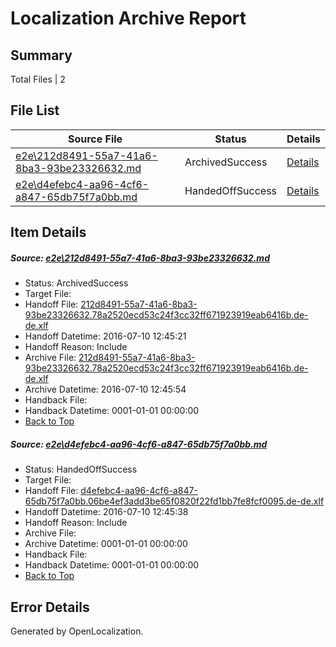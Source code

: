 # <a name='report-top'></a> Localization Archive Report

## Summary
 Total Files | 2

## File List
 Source File | Status | Details 
 ----------- | ------ | ------- 
 [e2e\212d8491-55a7-41a6-8ba3-93be23326632.md](https://github.com/OpenLocalizationTestOrg/oltest/blob/f835c39dda4c583b786585c83c76d8881edf8122/e2e/212d8491-55a7-41a6-8ba3-93be23326632.md) | ArchivedSuccess | [Details](#825297f3db1cd5fbc9c1269c2f3c0e869a4c83102)
 [e2e\d4efebc4-aa96-4cf6-a847-65db75f7a0bb.md](https://github.com/OpenLocalizationTestOrg/oltest/blob/e999052ffd8f8bb9e18272d99a5ee9d872d2154d/e2e/d4efebc4-aa96-4cf6-a847-65db75f7a0bb.md) | HandedOffSuccess | [Details](#ce9d8c26f1be2722618d886e26675fe77f7b6e566)

## Item Details
##### <a name='825297f3db1cd5fbc9c1269c2f3c0e869a4c83102'></a> Source: [e2e\212d8491-55a7-41a6-8ba3-93be23326632.md](https://github.com/OpenLocalizationTestOrg/oltest/blob/f835c39dda4c583b786585c83c76d8881edf8122/e2e/212d8491-55a7-41a6-8ba3-93be23326632.md)
* Status: ArchivedSuccess
* Target File: 
* Handoff File: [212d8491-55a7-41a6-8ba3-93be23326632.78a2520ecd53c24f3cc32ff671923919eab6416b.de-de.xlf](https://github.com/OpenLocalizationTestOrg/olhandoff-e2e/blob/7b666b154b805f330fb4e8dbb21da48e8a97606e/ol-handoff/OpenLocalizationTestOrg/oltest-dede-fly/ci/ht/212d8491-55a7-41a6-8ba3-93be23326632.78a2520ecd53c24f3cc32ff671923919eab6416b.de-de.xlf)
* Handoff Datetime: 2016-07-10 12:45:21
* Handoff Reason: Include
* Archive File: [212d8491-55a7-41a6-8ba3-93be23326632.78a2520ecd53c24f3cc32ff671923919eab6416b.de-de.xlf](https://github.com/OpenLocalizationTestOrg/olhandoff-e2e/blob/34398288b76361718319a1cbcf9b7e0a47efa401/ol-archive/OpenLocalizationTestOrg/oltest-dede-fly/ci/ht/212d8491-55a7-41a6-8ba3-93be23326632.78a2520ecd53c24f3cc32ff671923919eab6416b.de-de.xlf)
* Archive Datetime: 2016-07-10 12:45:54
* Handback File: 
* Handback Datetime: 0001-01-01 00:00:00
* [Back to Top](#report-top)

##### <a name='ce9d8c26f1be2722618d886e26675fe77f7b6e566'></a> Source: [e2e\d4efebc4-aa96-4cf6-a847-65db75f7a0bb.md](https://github.com/OpenLocalizationTestOrg/oltest/blob/e999052ffd8f8bb9e18272d99a5ee9d872d2154d/e2e/d4efebc4-aa96-4cf6-a847-65db75f7a0bb.md)
* Status: HandedOffSuccess
* Target File: 
* Handoff File: [d4efebc4-aa96-4cf6-a847-65db75f7a0bb.06be4ef3add3be65f0820f22fd1bb7fe8fcf0095.de-de.xlf](https://github.com/OpenLocalizationTestOrg/olhandoff-e2e/blob/02b6aac1244368e4ffbb5e0558efcafb6dbdc7f0/ol-handoff/OpenLocalizationTestOrg/oltest-dede-fly/ci/ht/d4efebc4-aa96-4cf6-a847-65db75f7a0bb.06be4ef3add3be65f0820f22fd1bb7fe8fcf0095.de-de.xlf)
* Handoff Datetime: 2016-07-10 12:45:38
* Handoff Reason: Include
* Archive File: 
* Archive Datetime: 0001-01-01 00:00:00
* Handback File: 
* Handback Datetime: 0001-01-01 00:00:00
* [Back to Top](#report-top)


## Error Details

Generated by OpenLocalization.
